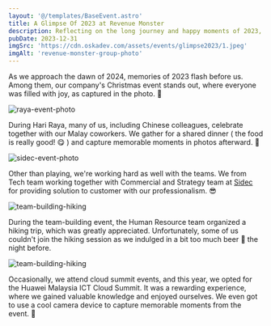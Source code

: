 ```yaml
---
layout: '@/templates/BaseEvent.astro'
title: A Glimpse Of 2023 at Revenue Monster
description: Reflecting on the long journey and happy moments of 2023, both personally and with Revenue Monster, brings a sense of fulfillment and joy.
pubDate: 2023-12-31
imgSrc: 'https://cdn.oskadev.com/assets/events/glimpse2023/1.jpeg'
imgAlt: 'revenue-monster-group-photo'
---
```


As we approach the dawn of 2024, memories of 2023 flash before us. Among them, our company's Christmas event stands out, where everyone was filled with joy, as captured in the photo. 🥳

![raya-event-photo](/assets/events/glimpse2023/2.jpeg)

During Hari Raya, many of us, including Chinese colleagues, celebrate together with our Malay coworkers. We gather for a shared dinner ( the food is really good! 😋 ) and capture memorable moments in photos afterward. 💖 

![sidec-event-photo](/assets/events/glimpse2023/3.jpeg)

Other than playing, we're working hard as well with the teams. We from Tech team working together with Commercial and Strategy team at [Sidec](https://www.sidec.com.my/) for providing solution to customer with our professionalism. 😎

![team-building-hiking](/assets/events/glimpse2023/4.jpeg)

During the team-building event, the Human Resource team organized a hiking trip, which was greatly appreciated. Unfortunately, some of us couldn't join the hiking session as we indulged in a bit too much beer 🍻 the night before.

![team-building-hiking](/assets/events/glimpse2023/5.jpeg)

Occasionally, we attend cloud summit events, and this year, we opted for the Huawei Malaysia ICT Cloud Summit. It was a rewarding experience, where we gained valuable knowledge and enjoyed ourselves. We even got to use a cool camera device to capture memorable moments from the event. 📸